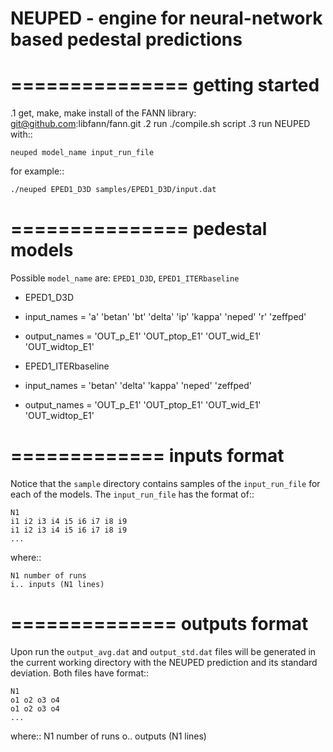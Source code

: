 NEUPED - engine for neural-network based pedestal predictions
=============================================================

===============
getting started
===============
.1 get, make, make install of the FANN library: git@github.com:libfann/fann.git
.2 run ./compile.sh script
.3 run NEUPED with::
    
    neuped model_name input_run_file

for example::

    ./neuped EPED1_D3D samples/EPED1_D3D/input.dat

===============
pedestal models
===============
Possible `model_name` are: `EPED1_D3D`, `EPED1_ITERbaseline`

* EPED1_D3D
 * input_names = 'a' 'betan' 'bt' 'delta' 'ip' 'kappa' 'neped' 'r' 'zeffped'
 * output_names = 'OUT_p_E1' 'OUT_ptop_E1' 'OUT_wid_E1' 'OUT_widtop_E1'

* EPED1_ITERbaseline
 * input_names = 'betan' 'delta' 'kappa' 'neped' 'zeffped'
 * output_names = 'OUT_p_E1' 'OUT_ptop_E1' 'OUT_wid_E1' 'OUT_widtop_E1'

=============
inputs format
=============
Notice that the `sample` directory contains samples of the `input_run_file` for each of the models.
The `input_run_file` has the format of::

    N1
    i1 i2 i3 i4 i5 i6 i7 i8 i9
    i1 i2 i3 i4 i5 i6 i7 i8 i9
    ...

where::

    N1 number of runs
    i.. inputs (N1 lines)

==============
outputs format
==============
Upon run the `output_avg.dat` and `output_std.dat` files will be generated in the
current working directory with the NEUPED prediction and its standard deviation.
Both files have format::

    N1
    o1 o2 o3 o4
    o1 o2 o3 o4
    ...

where::
    N1 number of runs
    o.. outputs (N1 lines)


